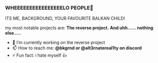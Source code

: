 ### WHEEEEEEEEEEEEEEEELO PEOPLE👋
ITS ME, BACKGROUND, YOUR FAVOURITE BALKAN CHILD!

my most notable projects are: 
**The reverse project.**
**And uhh...... nothing else.....**

- 🔭 I’m currently working on the reverse project
- 📫 How to reach me: **@bkgrnd or @alt3rnatereal1ty on discord**
- ⚡ Fun fact: i hate myself 👍

